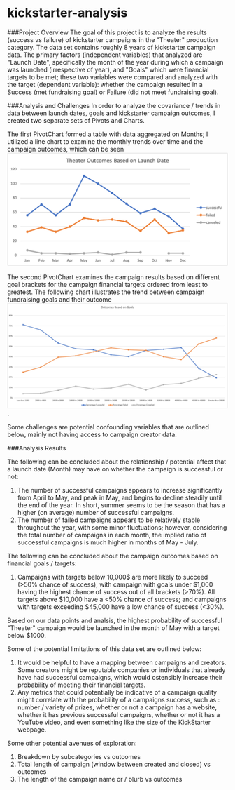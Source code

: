 # kickstarter-analysis
###Project Overview
The goal of this project is to analyze the results (success vs failure) of kickstarter campaigns in the "Theater" production category. The data set contains roughly 8 years of kickstarter campaign data. The primary factors (independent variables) that analyzed are "Launch Date", specifically the month of the year during which a campaign was launched (irrespective of year), and "Goals" which were financial targets to be met; these two variables were compared and analyzed with the target (dependent variable): whether the campaign resulted in a Success (met fundraising goal) or Failure (did not meet fundraising goal).

###Analysis and Challenges
In order to analyze the covariance / trends in data between launch dates, goals and kickstarter campaign outcomes, I created two separate sets of Pivots and Charts. 

The first PivotChart formed a table with data aggregated on Months; I utilized a line chart to examine the monthly trends over time and the campaign outcomes, which can be seen ![here](https://raw.githubusercontent.com/Dreski9000/kickstarter-analysis/main/Theater_Outcomes_vs_Launch.png)

The second PivotChart examines the campaign results based on different goal brackets for the campaign financial targets ordered from least to greatest. The following chart illustrates the trend between campaign fundraising goals and their outcome ![Outcomes Based on Goals](https://raw.githubusercontent.com/Dreski9000/kickstarter-analysis/main/Outcomes_vs_Goals.png).

Some challenges are potential confounding variables that are outlined below, mainly not having access to campaign creator data.

###Analysis Results

The following can be concluded about the relationship / potential affect that a launch date (Month) may have on whether the campaign is successful or not:
  1. The number of successful campaigns appears to increase significantly from April to May, and peak in May, and begins to decline steadily until the end of the year. In short, summer seems to be the season that has a higher (on average) number of successful campaigns. 
  2. The number of failed campaigns appears to be relatively stable throughout the year, with some minor fluctuations; however, considering the total number of campaigns in each month, the implied ratio of successful campaigns is much higher in months of May - July.

The following can be concluded about the campaign outcomes based on financial goals / targets:
  1. Campaigns with targets below 10,000$ are more likely to succeed (>50% chance of success), with campaign with goals under $1,000 having the highest chance of success out of all brackets (>70%). All targets above $10,000 have a <50% chance of success; and campaigns with targets exceeding $45,000 have a low chance of success (<30%).

Based on our data points and analsis, the highest probability of successful "Theater" campaign would be launched in the month of May with a target below $1000.

Some of the potential limitations of this data set are outlined below:
  1. It would be helpful to have a mapping between campaigns and creators. Some creators might be reputable companies or individuals that already have had successful campaigns, which would ostensibly increase their probability of meeting their financial targets.
  2. Any metrics that could potentially be indicative of a campaign quality might correlate with the probability of a campaigns success, such as : number / variety of prizes, whether or not a campaign has a website, whether it has previous successful campaigns, whether or not it has a YouTube video, and even something like the size of the KickStarter webpage.

Some other potential avenues of exploration:
  1. Breakdown by subcategories vs outcomes
  2. Total length of campaign (window between created and closed) vs outcomes
  3. The length of the campaign name or / blurb vs outcomes
